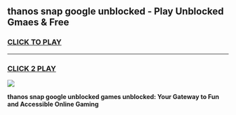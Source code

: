 
## thanos snap google unblocked - Play Unblocked Gmaes & Free
<h3>
<a href="https://news.freeplayer.one?title=thanos_snap_google_unblocked&ref=23F">CLICK TO PLAY</a></h3>
<hr>

<h3>
<a href="https://news.freeplayer.one?title=thanos_snap_google_unblocked&ref=23F">CLICK 2 PLAY</a>
  
</h3>

<a href="https://news.freeplayer.one?title=thanos_snap_google_unblocked&ref=23F/"><img src="https://clearcache.store/games.png"></a>


**thanos snap google unblocked games unblocked: Your Gateway to Fun and Accessible Online Gaming**
